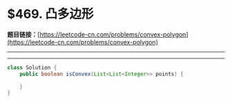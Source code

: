 # $469. 凸多边形

**题目链接：**[https://leetcode-cn.com/problems/convex-polygon](https://leetcode-cn.com/problems/convex-polygon)

---

<Cards card="leetcode_469_convex-polygon"></Cards>

---

```java
class Solution {
    public boolean isConvex(List<List<Integer>> points) {
        
    }
}
```